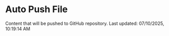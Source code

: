 # Auto Push File

Content that will be pushed to GitHub repository.
Last updated: 07/10/2025, 10:19:14 AM